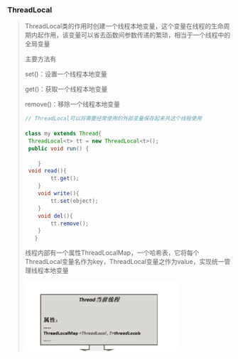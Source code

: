 ### ThreadLocal

> ​	ThreadLocal类的作用时创建一个线程本地变量，这个变量在线程的生命周期内起作用，该变量可以省去函数间参数传递的繁琐，相当于一个线程中的全局变量
>
> 主要方法有
>
> set()：设置一个线程本地变量
>
> get()：获取一个线程本地变量
>
> remove()：移除一个线程本地变量
>
> ```java
>// ThreadLocal可以将需要经常使用的外部变量保存起来共这个线程使用
> 
> class my extends Thread{
>  ThreadLocal<t> tt = new ThreadLocal<t>();
>  public void run() {
>    
>     }
>  void read(){
>         tt.get();
>     }
>     void write(){
>         tt.set(object);
>     }
>     void del(){
>         tt.remove();
>     }
>    }
>    ```
> 
> 线程内部有一个属性ThreadLocalMap，一个哈希表，它将每个ThreadLocal变量名作为key，ThreadLocal变量之作为value，实现统一管理线程本地变量
>
> ![image-20210809154205718](image\image-20210809154205718.png)